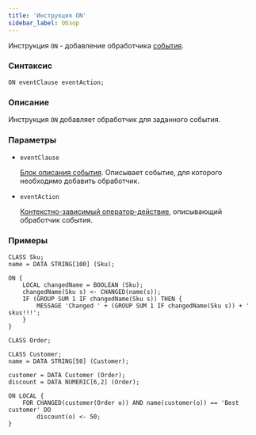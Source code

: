 ```yaml
---
title: 'Инструкция ON'
sidebar_label: Обзор
---
```


Инструкция `ON` - добавление обработчика [события](Events.md).

### Синтаксис 

    ON eventClause eventAction;

### Описание

Инструкция `ON` добавляет обработчик для заданного события. 

### Параметры

- `eventClause`

    [Блок описания события](Event_description_block.md). Описывает событие, для которого необходимо добавить обработчик.

- `eventAction`

    [Контекстно-зависимый оператор-действие](Action_operator.md#contextdependent), описывающий обработчик события.

### Примеры

```lsf
CLASS Sku;
name = DATA STRING[100] (Sku);

ON {
    LOCAL changedName = BOOLEAN (Sku);
    changedName(Sku s) <- CHANGED(name(s));
    IF (GROUP SUM 1 IF changedName(Sku s)) THEN {
        MESSAGE 'Changed ' + (GROUP SUM 1 IF changedName(Sku s)) + ' skus!!!';
    }
}

CLASS Order;

CLASS Customer;
name = DATA STRING[50] (Customer);

customer = DATA Customer (Order);
discount = DATA NUMERIC[6,2] (Order);

ON LOCAL {
    FOR CHANGED(customer(Order o)) AND name(customer(o)) == 'Best customer' DO
        discount(o) <- 50;
}
```
